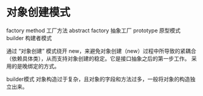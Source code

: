 # 对象创建模式
factory method 工厂方法
abstract factory 抽象工厂
prototype   原型模式
builder 构建者模式

通过 “对象创建” 模式绕开 new，来避免对象创建（new）过程中所导致的紧耦合（依赖具体类），从而支持对象创建的稳定。它是接口抽象之后的第一步工作。
采用的是晚绑定的方式。

builder模式
对象构造过于复杂，且对象的字段和方法过多，一般将对象的构造独立出来。